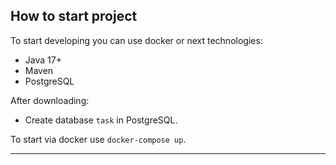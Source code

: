 ## How to start project
To start developing you can use docker or next technologies:
* Java 17+
* Maven
* PostgreSQL

After downloading:
* Create database `task` in PostgreSQL.

To start via docker use `docker-compose up`.
<hr>